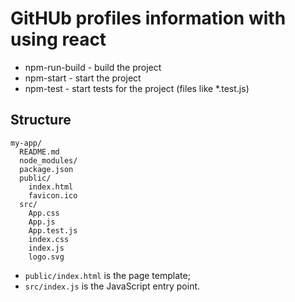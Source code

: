 # GitHUb profiles information with using react

  - npm-run-build - build the project
  - npm-start - start the project
  - npm-test - start tests for the project (files like *.test.js)

## Structure
```
my-app/
  README.md
  node_modules/
  package.json
  public/
    index.html
    favicon.ico
  src/
    App.css
    App.js
    App.test.js
    index.css
    index.js
    logo.svg
```

* `public/index.html` is the page template;
* `src/index.js` is the JavaScript entry point.
